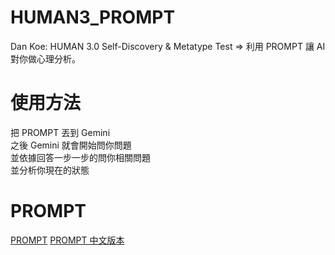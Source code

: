 # HUMAN3_PROMPT
Dan Koe: HUMAN 3.0 Self-Discovery & Metatype Test => 利用 PROMPT 讓 AI 對你做心理分析。

# 使用方法
把 PROMPT 丟到 Gemini  
之後 Gemini 就會開始問你問題  
並依據回答一步一步的問你相關問題  
並分析你現在的狀態  

# PROMPT
[PROMPT](./PROMPT.md)
[PROMPT 中文版本](./PROMPT_TW.md)


